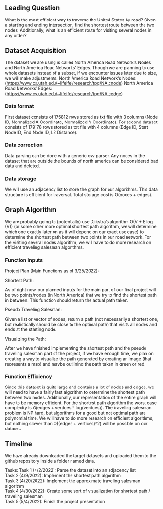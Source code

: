 ## Leading Question 

What is the most efficient way to traverse the United States by road? Given a starting and ending intersection, find the shortest route between the two nodes. Additionally, what is an efficient route for visiting several nodes in any order?

## Dataset Acquisition

The dataset we are using is called North America Road Network’s Nodes and North America Road Networks’ Edges. Though we are planning to use whole datasets instead of a subset, if we encounter issues later due to size, we will make adjustments.
North America Road Network’s Nodes: (https://www.cs.utah.edu/~lifeifei/research/tpq/NA.cnode) 
North America Road Networks’ Edges: (https://www.cs.utah.edu/~lifeifei/research/tpq/NA.cedge) 


### Data format

First dataset consists of 175812 rows stored as txt file with 3 columns (Node ID, Normalized X Coordinate, Normalized Y Coordinate). For second dataset consists of 179178 rows stored as txt file with 4 columns (Edge ID, Start Node ID, End Node ID, L2 Distance). 

### Data correction

Data parsing can be done with a generic csv parser. Any nodes in the dataset that are outside the bounds of north america can be considered bad data and deleted.


### Data storage

We will use an adjacency list to store the graph for our algorithms. This data structure is efficient for traversal. Total storage cost is O(nodes + edges).


## Graph Algorithm 

We are probably going to (potentially) use Djikstra’s algorithm O(V + E log (V)) (or some other more optimal shortest path algorithm, we will determine which one exactly later on as it will depend on our exact use case) to determine the shortest path between two points in our road network. For the visiting several nodes algorithm, we will have to do more research on efficient traveling salesman algorithms.

### Function Inputs

Project Plan (Main Functions as of 3/25/2022):

Shortest Path:

As of right now, our planned inputs for the main part of our final project will be two points/nodes (in North America) that we try to find the shortest path in between. This function should return the actual path taken.

Pseudo Traveling Salesman:

Given a list or vector of nodes, return a path (not necessarily a shortest one, but realistically should be close to the optimal path) that visits all nodes and ends at the starting node.

Visualizing the Path:

After we have finished implementing the shortest path and the pseudo traveling salesman part of the project, if we have enough time, we plan on creating a way to visualize the path generated by creating an image (that represents a map) and maybe outlining the path taken in green or red. 


### Function Efficiency 

Since this dataset is quite large and contains a lot of nodes and edges, we will need to have a fairly fast algorithm to determine the shortest path between two nodes. Additionally, our representation of the entire graph will have to be memory efficient. For the shortest path algorithm the worst case complexity is O(edges + vertices * log(vertices)). The traveling salesman problem is NP hard, but algorithms for a good but not optimal path are polynomial time. We will have to do more research on efficient algorithms, but nothing slower than O((edges + vertices)^2) will be possible on our dataset.


## Timeline
We have already downloaded the target datasets and uploaded them to the github repository inside a folder named data. 

Tasks:
	Task 1 (4/2/2022): Parse the dataset into an adjacency list<br>
	Task 2 (4/9/2022): Implement the shortest path algorithm<br>
Task 3 (4/20/2022): Implement the approximate traveling salesman algorithm<br>
	Task 4 (4/30/2022): Create some sort of visualization for shortest path / traveling salesman<br>
	Task 5 (5/4/2022): Finish the project presentation<br>
